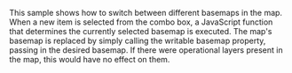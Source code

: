 
This sample shows how to switch between different basemaps in the map. When a new item is selected from the combo box, a JavaScript function that determines the currently selected basemap is executed. The map's basemap is replaced by simply calling the writable basemap property, passing in the desired basemap. If there were operational layers present in the map, this would have no effect on them. 
